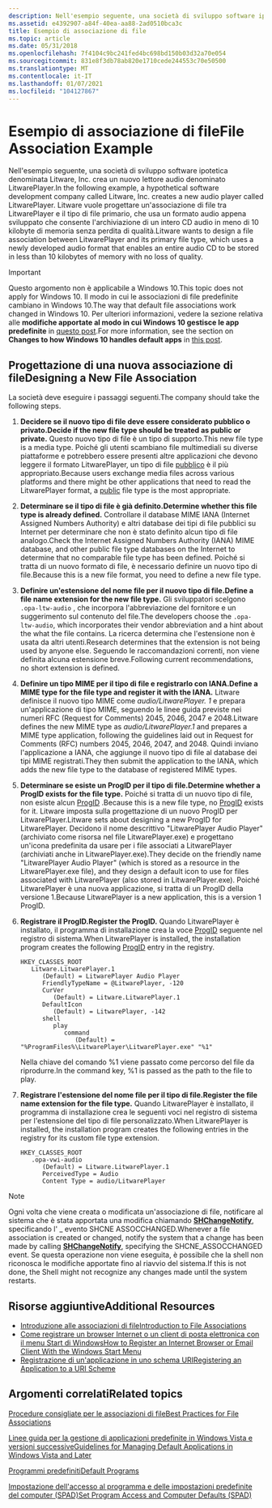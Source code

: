 ```yaml
---
description: Nell'esempio seguente, una società di sviluppo software ipotetica denominata Litware, Inc.
ms.assetid: e4392907-a84f-40ea-aa88-2ad0510bca3c
title: Esempio di associazione di file
ms.topic: article
ms.date: 05/31/2018
ms.openlocfilehash: 7f4104c9bc241fed4bc698bd150b03d32a70e054
ms.sourcegitcommit: 831e8f3db78ab820e1710cede244553c70e50500
ms.translationtype: MT
ms.contentlocale: it-IT
ms.lasthandoff: 01/07/2021
ms.locfileid: "104127867"
---
```

# <a name="file-association-example"></a><span data-ttu-id="112a1-103">Esempio di associazione di file</span><span class="sxs-lookup"><span data-stu-id="112a1-103">File Association Example</span></span>

<span data-ttu-id="112a1-104">Nell'esempio seguente, una società di sviluppo software ipotetica denominata Litware, Inc. crea un nuovo lettore audio denominato LitwarePlayer.</span><span class="sxs-lookup"><span data-stu-id="112a1-104">In the following example, a hypothetical software development company called Litware, Inc. creates a new audio player called LitwarePlayer.</span></span> <span data-ttu-id="112a1-105">Litware vuole progettare un'associazione di file tra LitwarePlayer e il tipo di file primario, che usa un formato audio appena sviluppato che consente l'archiviazione di un intero CD audio in meno di 10 kilobyte di memoria senza perdita di qualità.</span><span class="sxs-lookup"><span data-stu-id="112a1-105">Litware wants to design a file association between LitwarePlayer and its primary file type, which uses a newly developed audio format that enables an entire audio CD to be stored in less than 10 kilobytes of memory with no loss of quality.</span></span>

> [!IMPORTANT]
> <span data-ttu-id="112a1-106">Questo argomento non è applicabile a Windows 10.</span><span class="sxs-lookup"><span data-stu-id="112a1-106">This topic does not apply for Windows 10.</span></span> <span data-ttu-id="112a1-107">Il modo in cui le associazioni di file predefinite cambiano in Windows 10.</span><span class="sxs-lookup"><span data-stu-id="112a1-107">The way that default file associations work changed in Windows 10.</span></span> <span data-ttu-id="112a1-108">Per ulteriori informazioni, vedere la sezione relativa alle **modifiche apportate al modo in cui Windows 10 gestisce le app predefinite** in [questo post](https://blogs.windows.com/bloggingwindows/2015/05/20/announcing-windows-10-insider-preview-build-10122-for-pcs/).</span><span class="sxs-lookup"><span data-stu-id="112a1-108">For more information, see the section on **Changes to how Windows 10 handles default apps** in [this post](https://blogs.windows.com/bloggingwindows/2015/05/20/announcing-windows-10-insider-preview-build-10122-for-pcs/).</span></span>

 

## <a name="designing-a-new-file-association"></a><span data-ttu-id="112a1-109">Progettazione di una nuova associazione di file</span><span class="sxs-lookup"><span data-stu-id="112a1-109">Designing a New File Association</span></span>

<span data-ttu-id="112a1-110">La società deve eseguire i passaggi seguenti.</span><span class="sxs-lookup"><span data-stu-id="112a1-110">The company should take the following steps.</span></span>

1.  <span data-ttu-id="112a1-111">**Decidere se il nuovo tipo di file deve essere considerato pubblico o privato.**</span><span class="sxs-lookup"><span data-stu-id="112a1-111">**Decide if the new file type should be treated as public or private.**</span></span> <span data-ttu-id="112a1-112">Questo nuovo tipo di file è un tipo di supporto.</span><span class="sxs-lookup"><span data-stu-id="112a1-112">This new file type is a media type.</span></span> <span data-ttu-id="112a1-113">Poiché gli utenti scambiano file multimediali su diverse piattaforme e potrebbero essere presenti altre applicazioni che devono leggere il formato LitwarePlayer, un tipo di file [pubblico](fa-file-types.md) è il più appropriato.</span><span class="sxs-lookup"><span data-stu-id="112a1-113">Because users exchange media files across various platforms and there might be other applications that need to read the LitwarePlayer format, a [public](fa-file-types.md) file type is the most appropriate.</span></span>
2.  <span data-ttu-id="112a1-114">**Determinare se il tipo di file è già definito.**</span><span class="sxs-lookup"><span data-stu-id="112a1-114">**Determine whether this file type is already defined.**</span></span> <span data-ttu-id="112a1-115">Controllare il database MIME IANA (Internet Assigned Numbers Authority) e altri database dei tipi di file pubblici su Internet per determinare che non è stato definito alcun tipo di file analogo.</span><span class="sxs-lookup"><span data-stu-id="112a1-115">Check the Internet Assigned Numbers Authority (IANA) MIME database, and other public file type databases on the Internet to determine that no comparable file type has been defined.</span></span> <span data-ttu-id="112a1-116">Poiché si tratta di un nuovo formato di file, è necessario definire un nuovo tipo di file.</span><span class="sxs-lookup"><span data-stu-id="112a1-116">Because this is a new file format, you need to define a new file type.</span></span>
3.  <span data-ttu-id="112a1-117">**Definire un'estensione del nome file per il nuovo tipo di file.**</span><span class="sxs-lookup"><span data-stu-id="112a1-117">**Define a file name extension for the new file type.**</span></span> <span data-ttu-id="112a1-118">Gli sviluppatori scelgono `.opa-ltw-audio` , che incorpora l'abbreviazione del fornitore e un suggerimento sul contenuto del file.</span><span class="sxs-lookup"><span data-stu-id="112a1-118">The developers choose the `.opa-ltw-audio`, which incorporates their vendor abbreviation and a hint about the what the file contains.</span></span> <span data-ttu-id="112a1-119">La ricerca determina che l'estensione non è usata da altri utenti.</span><span class="sxs-lookup"><span data-stu-id="112a1-119">Research determines that the extension is not being used by anyone else.</span></span> <span data-ttu-id="112a1-120">Seguendo le raccomandazioni correnti, non viene definita alcuna estensione breve.</span><span class="sxs-lookup"><span data-stu-id="112a1-120">Following current recommendations, no short extension is defined.</span></span>
4.  <span data-ttu-id="112a1-121">**Definire un tipo MIME per il tipo di file e registrarlo con IANA.**</span><span class="sxs-lookup"><span data-stu-id="112a1-121">**Define a MIME type for the file type and register it with the IANA.**</span></span> <span data-ttu-id="112a1-122">Litware definisce il nuovo tipo MIME come *audio/LitwarePlayer. 1* e prepara un'applicazione di tipo MIME, seguendo le linee guida previste nei numeri RFC (Request for Comments) 2045, 2046, 2047 e 2048.</span><span class="sxs-lookup"><span data-stu-id="112a1-122">Litware defines the new MIME type as *audio/LitwarePlayer.1* and prepares a MIME type application, following the guidelines laid out in Request for Comments (RFC) numbers 2045, 2046, 2047, and 2048.</span></span> <span data-ttu-id="112a1-123">Quindi inviano l'applicazione a IANA, che aggiunge il nuovo tipo di file al database dei tipi MIME registrati.</span><span class="sxs-lookup"><span data-stu-id="112a1-123">They then submit the application to the IANA, which adds the new file type to the database of registered MIME types.</span></span>
5.  <span data-ttu-id="112a1-124">**Determinare se esiste un ProgID per il tipo di file.**</span><span class="sxs-lookup"><span data-stu-id="112a1-124">**Determine whether a ProgID exists for the file type.**</span></span> <span data-ttu-id="112a1-125">Poiché si tratta di un nuovo tipo di file, non esiste alcun [ProgID](fa-progids.md) .</span><span class="sxs-lookup"><span data-stu-id="112a1-125">Because this is a new file type, no [ProgID](fa-progids.md) exists for it.</span></span> <span data-ttu-id="112a1-126">Litware imposta sulla progettazione di un nuovo ProgID per LitwarePlayer.</span><span class="sxs-lookup"><span data-stu-id="112a1-126">Litware sets about designing a new ProgID for LitwarePlayer.</span></span> <span data-ttu-id="112a1-127">Decidono il nome descrittivo "LitwarePlayer Audio Player" (archiviato come risorsa nel file LitwarePlayer.exe) e progettano un'icona predefinita da usare per i file associati a LitwarePlayer (archiviati anche in LitwarePlayer.exe).</span><span class="sxs-lookup"><span data-stu-id="112a1-127">They decide on the friendly name "LitwarePlayer Audio Player" (which is stored as a resource in the LitwarePlayer.exe file), and they design a default icon to use for files associated with LitwarePlayer (also stored in LitwarePlayer.exe).</span></span> <span data-ttu-id="112a1-128">Poiché LitwarePlayer è una nuova applicazione, si tratta di un ProgID della versione 1.</span><span class="sxs-lookup"><span data-stu-id="112a1-128">Because LitwarePlayer is a new application, this is a version 1 ProgID.</span></span>
6.  <span data-ttu-id="112a1-129">**Registrare il ProgID.**</span><span class="sxs-lookup"><span data-stu-id="112a1-129">**Register the ProgID.**</span></span> <span data-ttu-id="112a1-130">Quando LitwarePlayer è installato, il programma di installazione crea la voce [ProgID](fa-progids.md) seguente nel registro di sistema.</span><span class="sxs-lookup"><span data-stu-id="112a1-130">When LitwarePlayer is installed, the installation program creates the following [ProgID](fa-progids.md) entry in the registry.</span></span>

    ```
    HKEY_CLASSES_ROOT
       Litware.LitwarePlayer.1
          (Default) = LitwarePlayer Audio Player
          FriendlyTypeName = @LitwarePlayer, -120
          CurVer
             (Default) = Litware.LitwarePlayer.1
          DefaultIcon
             (Default) = LitwarePlayer, -142
          shell
             play
                command
                   (Default) = "%ProgramFiles%\LitwarePlayer\LitwarePlayer.exe" "%1"
    ```

    <span data-ttu-id="112a1-131">Nella chiave del comando %1 viene passato come percorso del file da riprodurre.</span><span class="sxs-lookup"><span data-stu-id="112a1-131">In the command key, %1 is passed as the path to the file to play.</span></span>

7.  <span data-ttu-id="112a1-132">**Registrare l'estensione del nome file per il tipo di file.**</span><span class="sxs-lookup"><span data-stu-id="112a1-132">**Register the file name extension for the file type.**</span></span> <span data-ttu-id="112a1-133">Quando LitwarePlayer è installato, il programma di installazione crea le seguenti voci nel registro di sistema per l'estensione del tipo di file personalizzato.</span><span class="sxs-lookup"><span data-stu-id="112a1-133">When LitwarePlayer is installed, the installation program creates the following entries in the registry for its custom file type extension.</span></span>

    ```
    HKEY_CLASSES_ROOT
       .opa-vwi-audio
          (Default) = Litware.LitwarePlayer.1
          PerceivedType = Audio
          Content Type = audio/LitwarePlayer
    ```

> [!Note]  
> <span data-ttu-id="112a1-134">Ogni volta che viene creata o modificata un'associazione di file, notificare al sistema che è stata apportata una modifica chiamando [**SHChangeNotify**](/windows/desktop/api/shlobj_core/nf-shlobj_core-shchangenotify), specificando l' \_ evento SHCNE ASSOCCHANGED.</span><span class="sxs-lookup"><span data-stu-id="112a1-134">Whenever a file association is created or changed, notify the system that a change has been made by calling [**SHChangeNotify**](/windows/desktop/api/shlobj_core/nf-shlobj_core-shchangenotify), specifying the SHCNE\_ASSOCCHANGED event.</span></span> <span data-ttu-id="112a1-135">Se questa operazione non viene eseguita, è possibile che la shell non riconosca le modifiche apportate fino al riavvio del sistema.</span><span class="sxs-lookup"><span data-stu-id="112a1-135">If this is not done, the Shell might not recognize any changes made until the system restarts.</span></span>

 

## <a name="additional-resources"></a><span data-ttu-id="112a1-136">Risorse aggiuntive</span><span class="sxs-lookup"><span data-stu-id="112a1-136">Additional Resources</span></span>

-   [<span data-ttu-id="112a1-137">Introduzione alle associazioni di file</span><span class="sxs-lookup"><span data-stu-id="112a1-137">Introduction to File Associations</span></span>](fa-intro.md)
-   [<span data-ttu-id="112a1-138">Come registrare un browser Internet o un client di posta elettronica con il menu Start di Windows</span><span class="sxs-lookup"><span data-stu-id="112a1-138">How to Register an Internet Browser or Email Client With the Windows Start Menu</span></span>](start-menu-reg.md)
-   <span data-ttu-id="112a1-139">[Registrazione di un'applicazione in uno schema URI](/previous-versions/windows/internet-explorer/ie-developer/platform-apis/aa767914(v=vs.85))</span><span class="sxs-lookup"><span data-stu-id="112a1-139">[Registering an Application to a URI Scheme](/previous-versions/windows/internet-explorer/ie-developer/platform-apis/aa767914(v=vs.85))</span></span>

## <a name="related-topics"></a><span data-ttu-id="112a1-140">Argomenti correlati</span><span class="sxs-lookup"><span data-stu-id="112a1-140">Related topics</span></span>

<dl> <dt>

[<span data-ttu-id="112a1-141">Procedure consigliate per le associazioni di file</span><span class="sxs-lookup"><span data-stu-id="112a1-141">Best Practices for File Associations</span></span>](fa-best-practices.md)
</dt> <dt>

[<span data-ttu-id="112a1-142">Linee guida per la gestione di applicazioni predefinite in Windows Vista e versioni successive</span><span class="sxs-lookup"><span data-stu-id="112a1-142">Guidelines for Managing Default Applications in Windows Vista and Later</span></span>](vista-managing-defaults.md)
</dt> <dt>

[<span data-ttu-id="112a1-143">Programmi predefiniti</span><span class="sxs-lookup"><span data-stu-id="112a1-143">Default Programs</span></span>](default-programs.md)
</dt> <dt>

[<span data-ttu-id="112a1-144">Impostazione dell'accesso al programma e delle impostazioni predefinite del computer (SPAD)</span><span class="sxs-lookup"><span data-stu-id="112a1-144">Set Program Access and Computer Defaults (SPAD)</span></span>](cpl-setprogramaccess.md)
</dt> </dl>

 

 

